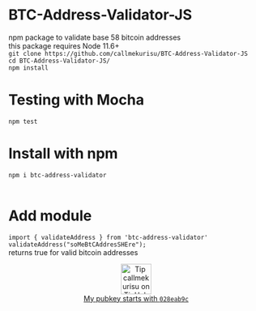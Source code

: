 # BTC-Address-Validator-JS
npm package to validate base 58 bitcoin addresses
<br/>
this package requires Node 11.6+
<br/>
```git clone https://github.com/callmekurisu/BTC-Address-Validator-JS```
<br/>
```cd BTC-Address-Validator-JS/```
<br/>
```npm install```
<br/>
# Testing with Mocha
```npm test```
<br/>
# Install with npm
```npm i btc-address-validator```
<br/>
<br/>
# Add module
```import { validateAddress } from 'btc-address-validator'```
<br/>
```validateAddress("soMeBtCAddresSHEre");```
<br/>
returns true for valid bitcoin addresses
<p align="center">
  <a target="_blank" rel="noopener noreferrer" href="https://tiphub.io/user/1186002563/tip?site=github">
    <img src="https://tiphub.io/static/images/tip-button-light.png" alt="Tip callmekurisu on TipHub" height="60">
    <br />
    My pubkey starts with <code>028eab9c</code>
  </a>
</p>
